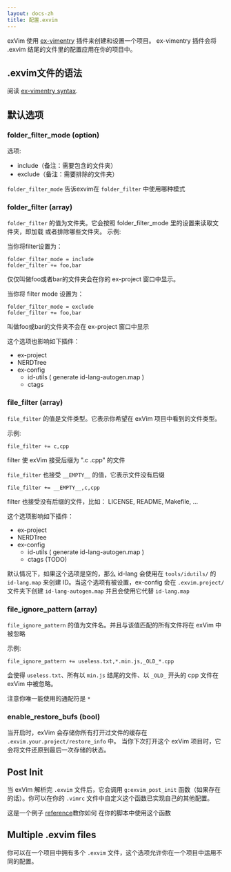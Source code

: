 ```yaml
---
layout: docs-zh
title: 配置.exvim 
---
```


exVim 使用 [ex-vimentry](https://github.com/exvim/ex-vimentry) 插件来创建和设置一个项目。
ex-vimentry 插件会将 .exvim 结尾的文件里的配置应用在你的项目中。

## .exvim文件的语法
阅读 [ex-vimentry syntax](https://github.com/exvim/ex-vimentry#syntax).

## 默认选项 

### folder_filter_mode (option)

选项:

- include（备注：需要包含的文件夹）
- exclude（备注：需要排除的文件夹）

`folder_filter_mode` 告诉exvim在 `folder_filter` 中使用哪种模式 

### folder_filter (array)

`folder_filter` 的值为文件夹。它会按照 folder_filter_mode 里的设置来读取文件夹，即加载
或者排除哪些文件夹。
示例:

当你将filter设置为：

```
folder_filter_mode = include
folder_filter += foo,bar
```

仅仅叫做foo或者bar的文件夹会在你的 ex-project 窗口中显示。

当你将 filter mode 设置为：

```
folder_filter_mode = exclude
folder_filter += foo,bar
```

叫做foo或bar的文件夹不会在 ex-project 窗口中显示

这个选项也影响如下插件：

- ex-project 
- NERDTree
- ex-config
  - id-utils ( generate id-lang-autogen.map )
  - ctags

### file_filter (array)

`file_filter` 的值是文件类型。它表示你希望在 exVim 项目中看到的文件类型。

示例:

```
file_filter += c,cpp
```

filter 使 exVim 接受后缀为 ".c  .cpp" 的文件

`file_filter` 也接受 `__EMPTY__` 的值，它表示文件没有后缀

```
file_filter += __EMPTY__,c,cpp
```

filter 也接受没有后缀的文件，比如：
LICENSE, README, Makefile, ...

这个选项影响如下插件：

- ex-project 
- NERDTree
- ex-config
  - id-utils ( generate id-lang-autogen.map )
  - ctags (TODO)

默认情况下，如果这个选项是空的，那么 id-lang 会使用在 `tools/idutils/` 的 `id-lang.map`
来创建 ID。当这个选项有被设置，ex-config 会在 `.exvim.project/` 文件夹下创建 `id-lang-autogen.map` 并且会使用它代替 `id-lang.map`

### file_ignore_pattern (array)

`file_ignore_pattern` 的值为文件名。并且与该值匹配的所有文件将在 exVim 中被忽略 

示例:

```
file_ignore_pattern += useless.txt,*.min.js,_OLD_*.cpp
```

会使得 `useless.txt`、所有以 `min.js` 结尾的文件、以 `_OLD_` 开头的 cpp 文件在 exVim 中被忽略。

注意你唯一能使用的通配符是 `*`

### enable_restore_bufs (bool)

当开启时，exVim 会存储你所有打开过文件的缓存在 `.exvim.your.project/restore_info` 中。
当你下次打开这个 exVim 项目时，它会将文件还原到最后一次存储的状态。

## Post Init

当 exVim 解析完 `.exvim` 文件后，它会调用 `g:exvim_post_init` 函数（如果存在的话）。你可以在你的
`.vimrc` 文件中自定义这个函数已实现自己的其他配置。

这是一个例子 [reference](https://github.com/exvim/ex-vimentry#get-vimentry-settings)教你如何
在你的脚本中使用这个函数 

## Multiple .exvim files

你可以在一个项目中拥有多个 `.exvim` 文件，这个选项允许你在一个项目中运用不同的配置。
